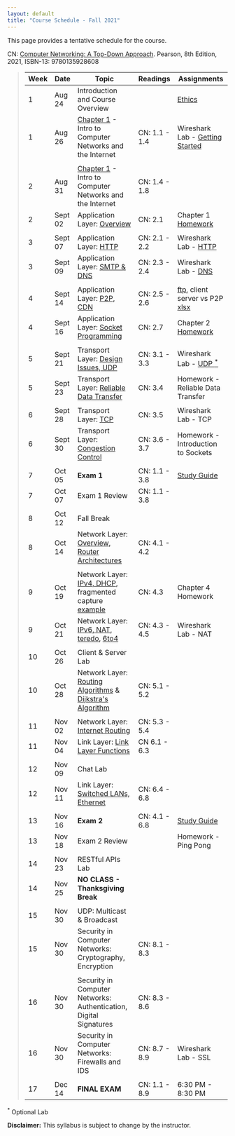 ```yaml
---
layout: default
title: "Course Schedule - Fall 2021"
---
```


This page provides a tentative schedule for the course.

CN: [Computer Networking: A Top-Down Approach](https://www.pearson.com/us/higher-education/program/Kurose-Pearson-e-Text-Computer-Networking-Access-Card-8th-Edition/PGM2877610.html). Pearson, 8th Edition, 2021, ISBN-13: 9780135928608


>  Week    | Date     | Topic        | Readings   | Assignments                                  
> -------- | -------- | ------------ | ---------- | -------------------------------------
> 1 | Aug 24 | Introduction and Course Overview | | [Ethics](../assign/assignment01.html)
> 1 | Aug 26 | [Chapter 1](slides/chapter_1.pdf) - Intro to Computer Networks and the Internet | CN: 1.1 - 1.4 | Wireshark Lab - [Getting Started](../labs/files/Wireshark_Intro_v8.1.pdf)
> | | | |
> 2  | Aug 31 | [Chapter 1](slides/chapter_1.pdf) - Intro to Computer Networks and the Internet | CN: 1.4 - 1.8 |
> 2  | Sept 02 | Application Layer: [Overview](slides/chapter_2.pdf) | CN: 2.1 | Chapter 1 [Homework](../assign/homework1.html)
> | | | |
> 3  | Sept 07 | Application Layer: [HTTP](slides/chapter_2.pdf) | CN: 2.1 - 2.2 | Wireshark Lab - [HTTP](../labs/files/Wireshark_HTTP_v8.1.pdf)
> 3  | Sept 09 | Application Layer: [SMTP & DNS](slides/chapter_2.pdf) | CN: 2.3 - 2.4 | Wireshark Lab - [DNS](../labs/files/Wireshark_DNS_v8.1.pdf)
> | | | |
> 4  | Sept 14 | Application Layer: [P2P, CDN](slides/chapter_2.pdf) | CN: 2.5 - 2.6 | [ftp](files/ftp.pcapng), client server vs P2P [xlsx](files/cs_vs_p2p.xlsx)
> 4  | Sept 16 | Application Layer: [Socket Programming](slides/chapter_2.pdf) | CN: 2.7 | Chapter 2 [Homework](../assign/homework2.html)
> | | | |
> 5  | Sept 21 | Transport Layer: [Design Issues, UDP](slides/chapter_3.pdf) | CN: 3.1 - 3.3 | Wireshark Lab - [UDP <sup>*</sup>](../labs/files/Wireshark_UDP_v8.1.pdf)
> 5  | Sept 23 | Transport Layer: [Reliable Data Transfer](slides/chapter_3.pdf) | CN: 3.4 | Homework - Reliable Data Transfer
> | | |
> 6  | Sept 28 | Transport Layer: [TCP](slides/chapter_3.pdf) | CN: 3.5 | Wireshark Lab - TCP
> 6  | Sept 30 | Transport Layer: [Congestion Control](slides/chapter_3.pdf) | CN: 3.6 - 3.7 |  Homework - Introduction to Sockets
> | | | |
> 7  | Oct 05 | **Exam 1** | CN: 1.1 - 3.8 | [Study Guide](../exams/exam1_study_guide.html)
> 7  | Oct 07 | Exam 1 Review | CN: 1.1 - 3.8 |
> | | | |
> 8  | Oct 12 | Fall Break |
> 8  | Oct 14 | Network Layer: [Overview, Router Architectures](slides/chapter_4.pdf) | CN: 4.1 - 4.2 |
> | | | |
> 9  | Oct 19 | Network Layer: [IPv4, DHCP](slides/chapter_4.pdf), fragmented capture [example](files\mtu.pcapng) | CN: 4.3 | Chapter 4 Homework
> 9  | Oct 21 | Network Layer: [IPv6, NAT](slides/chapter_4.pdf), [teredo](files\teredo.pcap), [6to4](files\6to4.pcap) | CN: 4.3 - 4.5 | Wireshark Lab - NAT
> | | | |
> 10  | Oct 26 | Client & Server Lab | |  
> 10 | Oct 28 | Network Layer: [Routing Algorithms](slides/chapter_5.pdf) & [Dijkstra's Algorithm](slides/dijkstra_algorithm.pdf) | CN: 5.1 - 5.2 |
> | | | |
> 11 | Nov 02 | Network Layer: [Internet Routing](slides/chapter_5.pdf) | CN: 5.3 - 5.4 |
> 11 | Nov 04 | Link Layer: [Link Layer Functions](slides/chapter_6.pdf) | CN 6.1 - 6.3 |
> | | | |
> 12 | Nov 09 | Chat Lab | |
> 12 | Nov 11 | Link Layer: [Switched LANs, Ethernet](slides/chapter_6.pdf) | CN: 6.4 - 6.8 |
> | | | |
> 13 | Nov 16 | **Exam 2** | CN: 4.1 - 6.8 | [Study Guide](../exams/exam2_study_guide.html)
> 13 | Nov 18 | Exam 2 Review | | Homework - Ping Pong
> | | | |
> 14 | Nov 23 |  RESTful APIs Lab |
> 14 | Nov 25 | **NO CLASS - Thanksgiving Break**
> | | | |
> 15 | Nov 30 | UDP: Multicast & Broadcast | |
> 15 | Nov 30 | Security in Computer Networks: Cryptography, Encryption | CN: 8.1 - 8.3 |
> | | | |
> 16 | Nov 30 | Security in Computer Networks: Authentication, Digital Signatures | CN: 8.3 - 8.6 |
> 16 | Nov 30 | Security in Computer Networks: Firewalls and IDS | CN: 8.7 - 8.9 | Wireshark Lab - SSL
> | | | |
> 17 | Dec 14 | **FINAL EXAM** | CN: 1.1 - 8.9 | 6:30 PM - 8:30 PM

<sup>*</sup> Optional Lab

**Disclaimer:** This syllabus is subject to change by the instructor.
